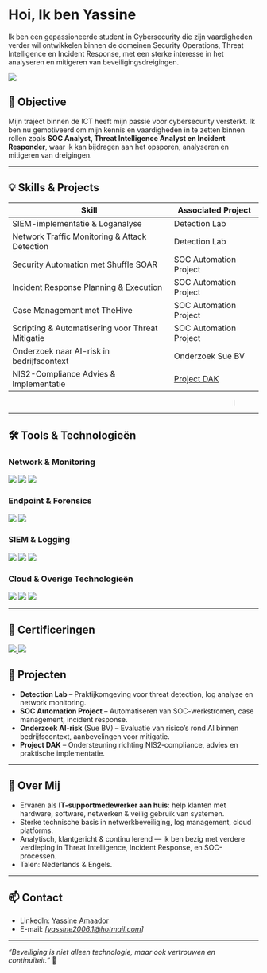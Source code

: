 # Hoi, Ik ben Yassine 
Ik ben een gepassioneerde student in Cybersecurity die zijn vaardigheden verder wil ontwikkelen binnen de domeinen Security Operations, Threat Intelligence en Incident Response, met een sterke interesse in het analyseren en mitigeren van beveiligingsdreigingen. 

<a href="https://www.linkedin.com/in/yassine-amaador-8bb509347/" target="_blank">
    <img src="https://img.shields.io/badge/-LinkedIn-0072b1?&style=for-the-badge&logo=linkedin&logoColor=white" />
</a>


## 🎯 Objective  
Mijn traject binnen de ICT heeft mijn passie voor cybersecurity versterkt. Ik ben nu gemotiveerd om mijn kennis en vaardigheden in te zetten binnen rollen zoals **SOC Analyst, Threat Intelligence Analyst en Incident Responder**, waar ik kan bijdragen aan het opsporen, analyseren en mitigeren van dreigingen.

---

## 💡 Skills & Projects

| Skill                                           | Associated Project                                                                 |
|--------------------------------------------------|-------------------------------------------------------------------------------------|
| SIEM-implementatie & Loganalyse                  | Detection Lab                                                                      |
| Network Traffic Monitoring & Attack Detection     | Detection Lab                                                                      |
| Security Automation met Shuffle SOAR              | SOC Automation Project                                                             |
| Incident Response Planning & Execution            | SOC Automation Project                                                             |
| Case Management met TheHive                      | SOC Automation Project                                                             |
| Scripting & Automatisering voor Threat Mitigatie  | SOC Automation Project                                                             |
| Onderzoek naar AI-risk in bedrijfscontext         | Onderzoek Sue BV                                                                   |
| NIS2-Compliance Advies & Implementatie           | [Project DAK](https://github.com/YassineDr06/DAK-NIS2-compliance)                  |

                                                                   |

---

## 🛠️ Tools & Technologieën

### Network & Monitoring
<div>
    <img src="https://img.shields.io/badge/-Wireshark-1679A7?&style=for-the-badge&logo=Wireshark&logoColor=white" />
    <img src="https://img.shields.io/badge/-Suricata-EF3B2D?&style=for-the-badge&logo=Suricata&logoColor=white" />
    <img src="https://img.shields.io/badge/-Zeek-777BB4?&style=for-the-badge&logo=Zeek&logoColor=white" />
</div>

### Endpoint & Forensics
<div>
    <img src="https://img.shields.io/badge/-Microsoft_Defender_for_Endpoint-00A4EF?&style=for-the-badge&logo=Microsoft&logoColor=white" />
    <img src="https://img.shields.io/badge/-Velociraptor-4B275F?&style=for-the-badge&logo=Velociraptor&logoColor=white" />
</div>

### SIEM & Logging
<div>
    <img src="https://img.shields.io/badge/-Microsoft_Sentinel-0078D4?&style=for-the-badge&logo=Microsoft&logoColor=white" />
    <img src="https://img.shields.io/badge/-Splunk-000000?&style=for-the-badge&logo=Splunk&logoColor=white" />
    <img src="https://img.shields.io/badge/-Elastic-005571?&style=for-the-badge&logo=Elastic&logoColor=white" />
</div>

### Cloud & Overige Technologieën
<div>
    <img src="https://img.shields.io/badge/-Microsoft_Azure-0089D6?&style=for-the-badge&logo=Microsoft&logoColor=white" />
    <img src="https://img.shields.io/badge/-Docker-2496ED?&style=for-the-badge&logo=Docker&logoColor=white" />
    <img src="https://img.shields.io/badge/-Linux-000000?&style=for-the-badge&logo=Linux&logoColor=white" />
</div>

---

## 📜 Certificeringen

<div>
    <a href="https://www.credly.com/badges/bea0a800-c4cd-4390-9504-fb05968bfd56/linked_in_profile" target="_blank">
        <img src="https://img.shields.io/badge/-Cisco_CyberOps_Associate-005C97?&style=for-the-badge&logo=Cisco&logoColor=white" />
    </a>
    <a href="https://www.credly.com/badges/4961ee24-dfe5-4f1d-982a-c92ec97287bc/linked_in_profile" target="_blank">
        <img src="https://img.shields.io/badge/-Microsoft_Azure_Fundamentals-0089D6?&style=for-the-badge&logo=Microsoft&logoColor=white" />
    </a>
</div>


## 🔧 Projecten

- **Detection Lab** – Praktijkomgeving voor threat detection, log analyse en network monitoring.  
- **SOC Automation Project** – Automatiseren van SOC-werkstromen, case management, incident response.  
- **Onderzoek AI-risk** (Sue BV) – Evaluatie van risico’s rond AI binnen bedrijfscontext, aanbevelingen voor mitigatie.  
- **Project DAK** – Ondersteuning richting NIS2-compliance, advies en praktische implementatie.

---

## 🌱 Over Mij

- Ervaren als **IT-supportmedewerker aan huis**: help klanten met hardware, software, netwerken & veilig gebruik van systemen.  
- Sterke technische basis in netwerkbeveiliging, log management, cloud platforms.  
- Analytisch, klantgericht & continu lerend — ik ben bezig met verdere verdieping in Threat Intelligence, Incident Response, en SOC-processen.  
- Talen: Nederlands & Engels.  

---

## 📫 Contact

- LinkedIn: [Yassine Amaador](https://www.linkedin.com/in/yassine-amaador-8bb509347/)  
- E-mail: *[yassine2006.1@hotmail.com]*  

---

*“Beveiliging is niet alleen technologie, maar ook vertrouwen en continuïteit.”* 🚀  
